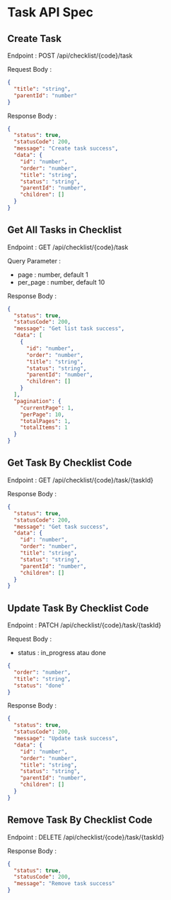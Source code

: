 # Task API Spec

## Create Task

Endpoint : POST /api/checklist/{code}/task

Request Body :

```json
{
  "title": "string",
  "parentId": "number"
}
```

Response Body :

```json
{
  "status": true,
  "statusCode": 200,
  "message": "Create task success",
  "data": {
    "id": "number",
    "order": "number",
    "title": "string",
    "status": "string",
    "parentId": "number",
    "children": []
  }
}
```

## Get All Tasks in Checklist

Endpoint : GET /api/checklist/{code}/task

Query Parameter :

- page : number, default 1
- per_page : number, default 10

Response Body :

```json
{
  "status": true,
  "statusCode": 200,
  "message": "Get list task success",
  "data": [
    {
      "id": "number",
      "order": "number",
      "title": "string",
      "status": "string",
      "parentId": "number",
      "children": []
    }
  ],
  "pagination": {
    "currentPage": 1,
    "perPage": 10,
    "totalPages": 1,
    "totalItems": 1
  }
}
```

## Get Task By Checklist Code

Endpoint : GET /api/checklist/{code}/task/{taskId}

Response Body :

```json
{
  "status": true,
  "statusCode": 200,
  "message": "Get task success",
  "data": {
    "id": "number",
    "order": "number",
    "title": "string",
    "status": "string",
    "parentId": "number",
    "children": []
  }
}
```

## Update Task By Checklist Code

Endpoint : PATCH /api/checklist/{code}/task/{taskId}

Request Body :

- status : in_progress atau done

```json
{
  "order": "number",
  "title": "string",
  "status": "done"
}
```

Response Body :

```json
{
  "status": true,
  "statusCode": 200,
  "message": "Update task success",
  "data": {
    "id": "number",
    "order": "number",
    "title": "string",
    "status": "string",
    "parentId": "number",
    "children": []
  }
}
```

## Remove Task By Checklist Code

Endpoint : DELETE /api/checklist/{code}/task/{taskId}

Response Body :

```json
{
  "status": true,
  "statusCode": 200,
  "message": "Remove task success"
}
```
